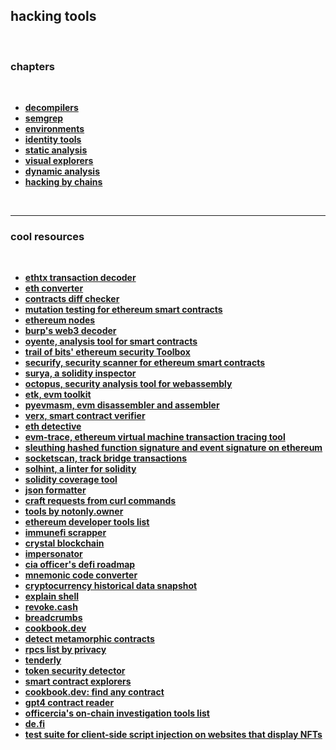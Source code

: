 ## hacking tools

<br>

### chapters

<br>

* **[decompilers](decompilers)**
* **[semgrep](semgrep)**
* **[environments](environments)**
* **[identity tools](identity_tools)**
* **[static analysis](static_analysis)**
* **[visual explorers](visual_explorers)**
* **[dynamic analysis](dynamic_analysis)**
* **[hacking by chains](hacking_by_chains)**


<br>

----

### cool resources

<br>

* **[ethtx transaction decoder](https://ethtx.info/)**
* **[eth converter](https://eth-converter.com/)**
* **[contracts diff checker](https://etherscan.io/contractdiffchecker)**
* **[mutation testing for ethereum smart contracts](https://github.com/JoranHonig/vertigo)**
* **[ethereum nodes](https://ethereumnodes.com/)**
* **[burp's web3 decoder](https://github.com/nccgroup/web3-decoder)**
* **[oyente, analysis tool for smart contracts](https://github.com/enzymefinance/oyente)**
* **[trail of bits' ethereum security Toolbox](https://github.com/trailofbits/eth-security-toolbox)**
* **[securify, security scanner for ethereum smart contracts](https://github.com/eth-sri/securify2)**
* **[surya, a solidity inspector](https://github.com/ConsenSys/surya)**
* **[octopus, security analysis tool for webassembly](https://github.com/pventuzelo/octopus)**
* **[etk, evm toolkit](https://github.com/quilt/etk)**
* **[pyevmasm, evm disassembler and assembler](https://github.com/crytic/pyevmasm)**
* **[verx, smart contract verifier](http://verx.ch/)**
* **[eth detective](https://www.ethtective.com/address/)**
* **[evm-trace, ethereum virtual machine transaction tracing tool](https://github.com/ApeWorX/evm-trace)**
* **[sleuthing hashed function signature and event signature on ethereum](https://dune.com/agaperste/event-and-function-signature-sleuthing?)**
* **[socketscan, track bridge transactions](https://socketscan.io/)**
* **[solhint, a linter for solidity](https://github.com/protofire/solhint)**
* **[solidity coverage tool](https://github.com/sc-forks/solidity-coverage)**
* **[json formatter](https://jsonformatter.curiousconcept.com/)**
* **[craft requests from curl commands](https://reqbin.com/)**
* **[tools by notonly.owner](https://www.notonlyowner.com/learn/intro-security-hacking-smart-contracts-ethereum)**
* **[ethereum developer tools list](https://github.com/ConsenSys/ethereum-developer-tools-list)**
* **[immunefi scrapper](https://github.com/pratraut/scrapyFi)**
* **[crystal blockchain](https://explorer.crystalblockchain.com/)**
* **[impersonator](https://www.impersonator.xyz/)**
* **[cia officer's defi roadmap](https://github.com/OffcierCia/DeFi-Developer-Road-Map#transaction-visualization-scoring--tracking)**
* **[mnemonic code converter](https://iancoleman.io/bip39/)**
* **[cryptocurrency historical data snapshot](https://coinmarketcap.com/historical/)**
* **[explain shell](https://explainshell.com/)**
* **[revoke.cash](https://revoke.cash/)**
* **[breadcrumbs](https://www.breadcrumbs.app/home)**
* **[cookbook.dev](https://www.cookbook.dev/)**
* **[detect metamorphic contracts](https://metamorphic.a16zcrypto.com/)**
* **[rpcs list by privacy](https://chainlist.org/)**
* **[tenderly](https://dashboard.tenderly.co/)**
* **[token security detector](https://gopluslabs.io/token-security/)**
* **[smart contract explorers](https://sovs.notion.site/Block-Smart-Contract-Explorers-8dcaed059c844e3b8f9b67b8eb90174a)**
* **[cookbook.dev: find any contract](https://www.cookbook.dev/)**
* **[gpt4 contract reader](https://www.contractreader.io/)**
* **[officercia's on-chain investigation tools list](https://github.com/OffcierCia/On-Chain-Investigations-Tools-List)**
* **[de.fi](https://de.fi/)**
* **[test suite for client-side script injection on websites that display NFTs](https://github.com/muellerberndt/rektosaurus)**
